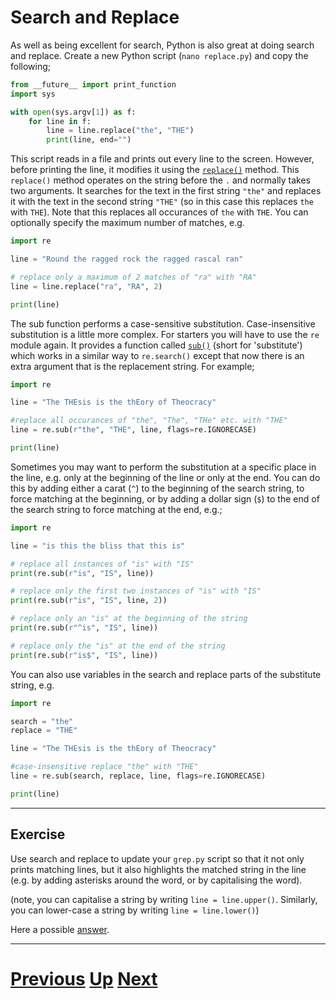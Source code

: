 # Search and Replace

As well as being excellent for search, Python is also great at doing search and replace. Create a new Python script (`nano replace.py`) and copy the following;

```python
from __future__ import print_function
import sys

with open(sys.argv[1]) as f:
    for line in f:
        line = line.replace("the", "THE")
        print(line, end="")
```

This script reads in a file and prints out every line to the screen. However, before printing the line, it modifies it using the [`replace()`](https://docs.python.org/library/stdtypes.html#str.replace) method. This `replace()` method operates on the string before the `.` and normally takes two arguments. It searches for the text in the first string `"the"` and replaces it with the text in the second string `"THE"` (so in this case this replaces `the` with `THE`). Note that this replaces all occurances of `the` with `THE`. You can optionally specify the maximum number of matches, e.g.

```python
import re

line = "Round the ragged rock the ragged rascal ran"

# replace only a maximum of 2 matches of "ra" with "RA"
line = line.replace("ra", "RA", 2)

print(line)
```

The sub function performs a case-sensitive substitution. Case-insensitive substitution is a little more complex. For starters you will have to use the `re` module again. It provides a function called [`sub()`](https://docs.python.org/library/re.html#re.sub) (short for 'substitute') which works in a similar way to `re.search()` except that now there is an extra argument that is the replacement string. For example;

```python
import re

line = "The THEsis is the thEory of Theocracy"

#replace all occurances of "the", "The", "THe" etc. with "THE"
line = re.sub(r"the", "THE", line, flags=re.IGNORECASE)

print(line)
```

Sometimes you may want to perform the substitution at a specific place in the line, e.g. only at the beginning of the line or only at the end. You can do this by adding either a carat (`^`) to the beginning of the search string, to force matching at the beginning, or by adding a dollar sign (`$`) to the end of the search string to force matching at the end, e.g.;

```python
import re

line = "is this the bliss that this is"

# replace all instances of "is" with "IS"
print(re.sub(r"is", "IS", line))

# replace only the first two instances of "is" with "IS"
print(re.sub(r"is", "IS", line, 2))

# replace only an "is" at the beginning of the string
print(re.sub(r"^is", "IS", line))

# replace only the "is" at the end of the string
print(re.sub(r"is$", "IS", line))
```

You can also use variables in the search and replace parts of the substitute string, e.g.

```python
import re

search = "the"
replace = "THE"

line = "The THEsis is the thEory of Theocracy"

#case-insensitive replace "the" with "THE"
line = re.sub(search, replace, line, flags=re.IGNORECASE)

print(line)
```

***

## Exercise

Use search and replace to update your `grep.py` script so that it not only prints matching lines, but it also highlights the matched string in the line (e.g. by adding asterisks around the word, or by capitalising the word).

(note, you can capitalise a string by writing `line = line.upper()`. Similarly, you can lower-case a string by writing `line = line.lower()`)

Here a possible [answer](replacing_answer.md).

***

# [Previous](searching.md) [Up](README.md) [Next](running.md)
